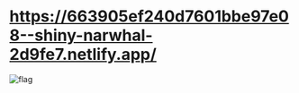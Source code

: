 # https://663905ef240d7601bbe97e08--shiny-narwhal-2d9fe7.netlify.app/
![flag](https://66a87e171dc65fef2e9e267f--extraordinary-pavlova-cb532e.netlify.app/)



